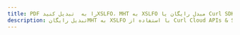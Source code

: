 ---title: PDF را به  تبدیل کنیدXSLFO، MHT به XSLFO مبدل رایگان یا Curl SDKdescription: تبدیل رایگانMHT به XSLFO با استفاده از Curl Cloud APIs & SDK همچنین اسناد PDF را در Cloud ایجاد، ویرایش و رندر کنید.---